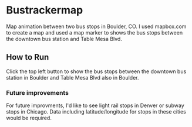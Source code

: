 # Bustrackermap
Map animation between two bus stops in Boulder, CO. I used mapbox.com to create a map and used a map marker to shows the bus stops between the downtown bus station
and Table Mesa Blvd. 
## How to Run
Click the top left button to show the bus stops between the downtown bus station in Boulder and Table Mesa Blvd also in Boulder.
### Future improvements
For future improvments, I'd like to see light rail stops in Denver or subway stops in Chicago. Data including latitude/longitude for stops in these cities would be required. 
